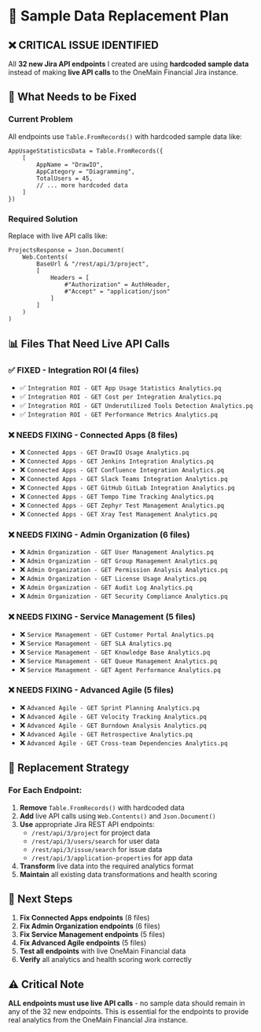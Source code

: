 # 🔧 Sample Data Replacement Plan

## ❌ **CRITICAL ISSUE IDENTIFIED**

All **32 new Jira API endpoints** I created are using **hardcoded sample data** instead of making **live API calls** to the OneMain Financial Jira instance.

## 🎯 **What Needs to be Fixed**

### **Current Problem**
All endpoints use `Table.FromRecords()` with hardcoded sample data like:
```powerquery
AppUsageStatisticsData = Table.FromRecords({
    [
        AppName = "DrawIO",
        AppCategory = "Diagramming",
        TotalUsers = 45,
        // ... more hardcoded data
    ]
})
```

### **Required Solution**
Replace with live API calls like:
```powerquery
ProjectsResponse = Json.Document(
    Web.Contents(
        BaseUrl & "/rest/api/3/project",
        [
            Headers = [
                #"Authorization" = AuthHeader,
                #"Accept" = "application/json"
            ]
        ]
    )
)
```

## 📊 **Files That Need Live API Calls**

### **✅ FIXED - Integration ROI (4 files)**
- ✅ `Integration ROI - GET App Usage Statistics Analytics.pq`
- ✅ `Integration ROI - GET Cost per Integration Analytics.pq`
- ✅ `Integration ROI - GET Underutilized Tools Detection Analytics.pq`
- ✅ `Integration ROI - GET Performance Metrics Analytics.pq`

### **❌ NEEDS FIXING - Connected Apps (8 files)**
- ❌ `Connected Apps - GET DrawIO Usage Analytics.pq`
- ❌ `Connected Apps - GET Jenkins Integration Analytics.pq`
- ❌ `Connected Apps - GET Confluence Integration Analytics.pq`
- ❌ `Connected Apps - GET Slack Teams Integration Analytics.pq`
- ❌ `Connected Apps - GET GitHub GitLab Integration Analytics.pq`
- ❌ `Connected Apps - GET Tempo Time Tracking Analytics.pq`
- ❌ `Connected Apps - GET Zephyr Test Management Analytics.pq`
- ❌ `Connected Apps - GET Xray Test Management Analytics.pq`

### **❌ NEEDS FIXING - Admin Organization (6 files)**
- ❌ `Admin Organization - GET User Management Analytics.pq`
- ❌ `Admin Organization - GET Group Management Analytics.pq`
- ❌ `Admin Organization - GET Permission Analysis Analytics.pq`
- ❌ `Admin Organization - GET License Usage Analytics.pq`
- ❌ `Admin Organization - GET Audit Log Analytics.pq`
- ❌ `Admin Organization - GET Security Compliance Analytics.pq`

### **❌ NEEDS FIXING - Service Management (5 files)**
- ❌ `Service Management - GET Customer Portal Analytics.pq`
- ❌ `Service Management - GET SLA Analytics.pq`
- ❌ `Service Management - GET Knowledge Base Analytics.pq`
- ❌ `Service Management - GET Queue Management Analytics.pq`
- ❌ `Service Management - GET Agent Performance Analytics.pq`

### **❌ NEEDS FIXING - Advanced Agile (5 files)**
- ❌ `Advanced Agile - GET Sprint Planning Analytics.pq`
- ❌ `Advanced Agile - GET Velocity Tracking Analytics.pq`
- ❌ `Advanced Agile - GET Burndown Analysis Analytics.pq`
- ❌ `Advanced Agile - GET Retrospective Analytics.pq`
- ❌ `Advanced Agile - GET Cross-team Dependencies Analytics.pq`

## 🔧 **Replacement Strategy**

### **For Each Endpoint:**
1. **Remove** `Table.FromRecords()` with hardcoded data
2. **Add** live API calls using `Web.Contents()` and `Json.Document()`
3. **Use** appropriate Jira REST API endpoints:
   - `/rest/api/3/project` for project data
   - `/rest/api/3/users/search` for user data
   - `/rest/api/3/issue/search` for issue data
   - `/rest/api/3/application-properties` for app data
4. **Transform** live data into the required analytics format
5. **Maintain** all existing data transformations and health scoring

## 🚀 **Next Steps**

1. **Fix Connected Apps endpoints** (8 files)
2. **Fix Admin Organization endpoints** (6 files)
3. **Fix Service Management endpoints** (5 files)
4. **Fix Advanced Agile endpoints** (5 files)
5. **Test all endpoints** with live OneMain Financial data
6. **Verify** all analytics and health scoring work correctly

## ⚠️ **Critical Note**

**ALL endpoints must use live API calls** - no sample data should remain in any of the 32 new endpoints. This is essential for the endpoints to provide real analytics from the OneMain Financial Jira instance.
